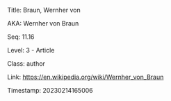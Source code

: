 Title:  Braun, Wernher von

AKA:    Wernher von Braun

Seq:    11.16

Level:  3 - Article

Class:  author

Link:   https://en.wikipedia.org/wiki/Wernher_von_Braun

Timestamp: 20230214165006
